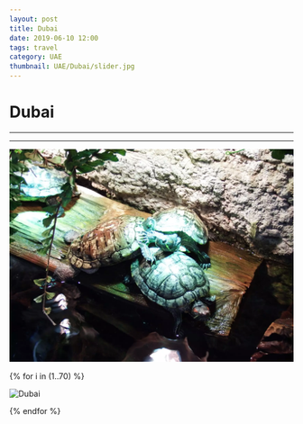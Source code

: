 ```yaml
---
layout: post
title: Dubai
date: 2019-06-10 12:00
tags: travel
category: UAE
thumbnail: UAE/Dubai/slider.jpg
---
```


# Dubai

---



---


![Dubai](/assets/img/travel/UAE/Dubai/Dubai-1.webp)

{% for i in (1..70) %}

![Dubai](/assets/img/travel/UAE/Dubai/Dubai-{{i}}.JPG)

{% endfor %}